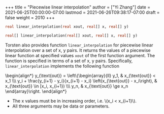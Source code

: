 +++
title = "Piecewise linear interpolation"
author = ["Yi Zhang"]
date = 2021-06-25T00:00:00-07:00
lastmod = 2021-06-26T09:38:17-07:00
draft = false
weight = 2010
+++

```stan
real linear_interpolation(real xout, real[] x, real[] y)
```

```stan
real[] linear_interpolation(real[] xout, real[] x, real[] y)
```

Torsten also provides function `linear_interpolation` for piecewise linear interpolation over a
set of x, y pairs. It returns the values of a piecewise linear
function at specified values `xout` of the first function argument. The
function is specified in terms of a set of x, y
pairs. Specifically, `linear_interpolation` implements the following function

\begin{align\*}
  y\_{\text{out}} = \left\\{\begin{array}{ll}
                 y\_1, & x\_{\text{out}} < x\_1 \\\\\\
                 y\_i + \frac{y\_{i+1} - y\_i}{x\_{i+1} - x\_i}
                 \left(x\_{\text{out}} - x\_i\right), & x\_{\text{out}} \in [x\_i, x\_{i+1}) \\\\\\
                 y\_n, & x\_{\text{out}} \ge x\_n
                          \end{array}\right.
\end{align\*}

-   The x values must be in increasing order, i.e. \\(x\_i < x\_{i+1}\\).
-   All three arguments may be data or parameters.
